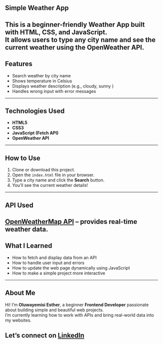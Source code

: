   ## Simple Weather App
This is a beginner-friendly **Weather App** built with **HTML**, **CSS**, and **JavaScript**.  
It allows users to type any city name and see the current weather using the **OpenWeather API**.
---
 ## Features
- Search weather by city name  
- Shows temperature in Celsius   
- Displays weather description (e.g., cloudy, sunny ) 
- Handles wrong input with error messages 
---
  ## Technologies Used
- **HTML5**
- **CSS3**
- **JavaScript (Fetch API)**
- **OpenWeather API**
---
##  How to Use
1. Clone or download this project.  
2. Open the `index.html` file in your browser.  
3. Type a city name and click the **Search** button.  
4. You’ll see the current weather details!
---
## API Used
[OpenWeatherMap API](https://openweathermap.org/api) – provides real-time weather data.
---
## What I Learned
- How to fetch and display data from an API  
- How to handle user input and errors  
- How to update the web page dynamically using JavaScript  
- How to make a simple project more interactive

---

## About Me
Hi! I’m **Oluwayemisi Esther**, a beginner **Frontend Developer** passionate about building simple and beautiful web projects.  
I’m currently learning how to work with APIs and bring real-world data into my websites.  

Let’s connect on [LinkedIn](https://www.linkedin.com/in/oluwayemisi-esther-34583034b?utm_source=share&utm_campaign=share_via&utm_content=profile&utm_medium=android_app)
---
